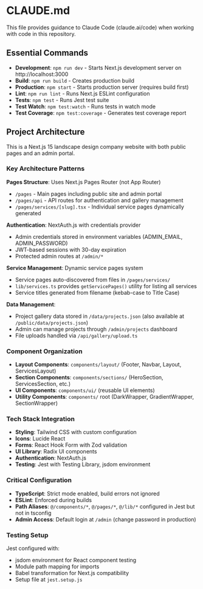# CLAUDE.md

This file provides guidance to Claude Code (claude.ai/code) when working with code in this repository.

## Essential Commands

- **Development**: `npm run dev` - Starts Next.js development server on http://localhost:3000
- **Build**: `npm run build` - Creates production build
- **Production**: `npm start` - Starts production server (requires build first)
- **Lint**: `npm run lint` - Runs Next.js ESLint configuration
- **Tests**: `npm test` - Runs Jest test suite
- **Test Watch**: `npm test:watch` - Runs tests in watch mode
- **Test Coverage**: `npm test:coverage` - Generates test coverage report

## Project Architecture

This is a Next.js 15 landscape design company website with both public pages and an admin portal.

### Key Architecture Patterns

**Pages Structure**: Uses Next.js Pages Router (not App Router)
- `/pages` - Main pages including public site and admin portal
- `/pages/api` - API routes for authentication and gallery management
- `/pages/services/[slug].tsx` - Individual service pages dynamically generated

**Authentication**: NextAuth.js with credentials provider
- Admin credentials stored in environment variables (ADMIN_EMAIL, ADMIN_PASSWORD)
- JWT-based sessions with 30-day expiration
- Protected admin routes at `/admin/*`

**Service Management**: Dynamic service pages system
- Service pages auto-discovered from files in `/pages/services/`
- `lib/services.ts` provides `getServicePages()` utility for listing all services
- Service titles generated from filename (kebab-case to Title Case)

**Data Management**:
- Project gallery data stored in `/data/projects.json` (also available at `/public/data/projects.json`)
- Admin can manage projects through `/admin/projects` dashboard
- File uploads handled via `/api/gallery/upload.ts`

### Component Organization

- **Layout Components**: `components/layout/` (Footer, Navbar, Layout, ServicesLayout)
- **Section Components**: `components/sections/` (HeroSection, ServicesSection, etc.)
- **UI Components**: `components/ui/` (reusable UI elements)
- **Utility Components**: `components/` root (DarkWrapper, GradientWrapper, SectionWrapper)

### Tech Stack Integration

- **Styling**: Tailwind CSS with custom configuration
- **Icons**: Lucide React
- **Forms**: React Hook Form with Zod validation
- **UI Library**: Radix UI components
- **Authentication**: NextAuth.js
- **Testing**: Jest with Testing Library, jsdom environment

### Critical Configuration

- **TypeScript**: Strict mode enabled, build errors not ignored
- **ESLint**: Enforced during builds
- **Path Aliases**: `@/components/*`, `@/pages/*`, `@/lib/*` configured in Jest but not in tsconfig
- **Admin Access**: Default login at `/admin` (change password in production)

### Testing Setup

Jest configured with:
- jsdom environment for React component testing
- Module path mapping for imports
- Babel transformation for Next.js compatibility
- Setup file at `jest.setup.js`